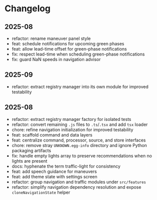 # Changelog

## 2025-08

- refactor: rename maneuver panel style
- feat: schedule notifications for upcoming green phases
- feat: allow lead-time offset for green-phase notifications
- fix: respect lead-time when scheduling green-phase notifications
- fix: guard NaN speeds in navigation advisor

## 2025-09

- refactor: extract registry manager into its own module for improved testability

## 2025-08

- refactor: extract registry manager factory for isolated tests
- refactor: convert remaining `.js` files to `.ts`/`.tsx` and add `tsx` loader
- chore: refine navigation initialization for improved testability
- feat: scaffold command and data layers
- feat: centralize command, processor, source, and store interfaces
- chore: remove stray `UNKNOWN.egg-info` directory and ignore Python packaging artifacts
- fix: handle empty lights array to preserve recommendations when no lights are present
- docs: hyphenate the term traffic-light for consistency
- feat: add speech guidance for maneuvers
- feat: add theme state with settings screen
- refactor: group navigation and traffic modules under `src/features`
- refactor: simplify navigation dependency resolution and expose `cloneNavigationState` helper
